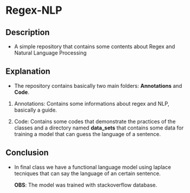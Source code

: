 # Regex-NLP
## Description
* A simple repository that contains some contents about  Regex and Natural Language Processing

## Explanation
* The repository contains basically two main folders: **Annotations** and **Code**.

1. Annotations: Contains some informations about regex and NLP, basically a guide.

2. Code: Contains some codes that demonstrate the practices of the classes and a directory named **data_sets** that contains some data for training a model that can guess the language of a sentence.

## Conclusion
* In final class we have a functional language model using laplace tecniques that can say the language of an certain sentence.<br>

    **OBS**: The model was trained with stackoverflow database.



